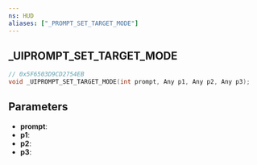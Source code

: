```yaml
---
ns: HUD
aliases: ["_PROMPT_SET_TARGET_MODE"]
---
```

## _UIPROMPT_SET_TARGET_MODE

```c
// 0x5F6503D9CD2754EB
void _UIPROMPT_SET_TARGET_MODE(int prompt, Any p1, Any p2, Any p3);
```

## Parameters
* **prompt**:
* **p1**:
* **p2**:
* **p3**:
